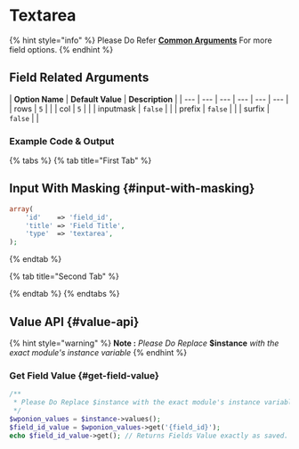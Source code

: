 # Textarea

{% hint style="info" %}
Please Do Refer [**Common Arguments**](https://wponion.gitbook.io/docs/fields) For more field options.
{% endhint %}

## Field Related Arguments

| **Option Name** | **Default Value** | **Description** |
| --- | --- | --- | --- | --- | --- |
|  rows | `5` |  |
|  col | `5` |  |
|  inputmask |  `false` |  |
|  prefix |  `false` |  |
|  surfix |  `false` |  |

### Example Code & Output

{% tabs %}
{% tab title="First Tab" %}
## Input With Masking {#input-with-masking}

```php
array(
    'id'    => 'field_id',
    'title' => 'Field Title',
    'type'  => 'textarea',
);
```
{% endtab %}

{% tab title="Second Tab" %}

{% endtab %}
{% endtabs %}

## Value API {#value-api}

{% hint style="warning" %}
**Note :** _Please Do Replace_ **$instance** _with the exact module's instance variable_
{% endhint %}

### Get Field Value {#get-field-value}

```php
/**
 * Please Do Replace $instance with the exact module's instance variable
 */
$wponion_values = $instance->values();
$field_id_value = $wponion_values->get('{field_id}');
echo $field_id_value->get(); // Returns Fields Value exactly as saved.
```

